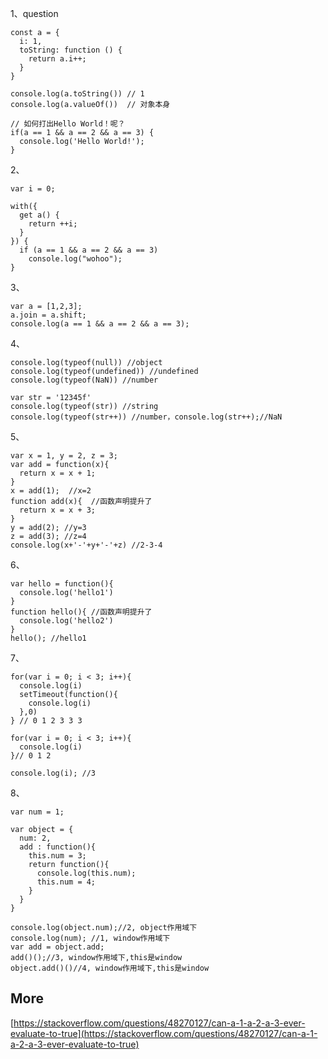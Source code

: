 1、question
```
const a = {
  i: 1,
  toString: function () {
    return a.i++;
  }
}

console.log(a.toString()) // 1
console.log(a.valueOf())  // 对象本身

// 如何打出Hello World！呢？
if(a == 1 && a == 2 && a == 3) {
  console.log('Hello World!');
}
```

2、
```
var i = 0;

with({
  get a() {
    return ++i;
  }
}) {
  if (a == 1 && a == 2 && a == 3)
    console.log("wohoo");
}
```

3、
```
var a = [1,2,3];
a.join = a.shift;
console.log(a == 1 && a == 2 && a == 3);
```

4、
```
console.log(typeof(null)) //object
console.log(typeof(undefined)) //undefined
console.log(typeof(NaN)) //number

var str = '12345f'
console.log(typeof(str)) //string
console.log(typeof(str++)) //number，console.log(str++);//NaN
```

5、
```
var x = 1, y = 2, z = 3;
var add = function(x){
  return x = x + 1;
}
x = add(1);  //x=2
function add(x){  //函数声明提升了
  return x = x + 3;
}
y = add(2); //y=3
z = add(3); //z=4
console.log(x+'-'+y+'-'+z) //2-3-4
```

6、
```
var hello = function(){
  console.log('hello1')
}
function hello(){ //函数声明提升了
  console.log('hello2')
}
hello(); //hello1
```

7、
```
for(var i = 0; i < 3; i++){
  console.log(i)
  setTimeout(function(){
    console.log(i)
  },0)
} // 0 1 2 3 3 3
```

```
for(var i = 0; i < 3; i++){
  console.log(i)
}// 0 1 2

console.log(i); //3
```

8、
```
var num = 1;

var object = {
  num: 2,
  add : function(){
    this.num = 3;
    return function(){
      console.log(this.num);
      this.num = 4;
    }
  }
}

console.log(object.num);//2, object作用域下
console.log(num); //1, window作用域下
var add = object.add;
add()();//3, window作用域下,this是window
object.add()()//4, window作用域下,this是window
```

## More

[https://stackoverflow.com/questions/48270127/can-a-1-a-2-a-3-ever-evaluate-to-true](https://stackoverflow.com/questions/48270127/can-a-1-a-2-a-3-ever-evaluate-to-true)